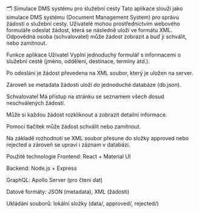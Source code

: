 🗂️ Simulace DMS systému pro služební cesty
Tato aplikace slouží jako simulace DMS systému (Document Management System) pro správu žádostí o služební cesty. Uživatelé mohou prostřednictvím webového formuláře odeslat žádost, která se následně uloží ve formátu XML. Odpovědná osoba (schvalovatel) může žádost zobrazit a buď ji schválit, nebo zamítnout.

Funkce aplikace
Uživatel
Vyplní jednoduchý formulář s informacemi o služební cestě (jméno, oddělení, destinace, termíny atd.).

Po odeslání je žádost převedena na XML soubor, který je uložen na server.

Zároveň se metadata žádosti uloží do jednoduché databáze (db.json).

Schvalovatel
Má přístup na stránku se seznamem všech dosud neschválených žádostí.

Může si každou žádost rozkliknout a zobrazit detailní informace.

Pomocí tlačítek může žádost schválit nebo zamítnout.

Na základě rozhodnutí se XML soubor přesune do složky approved nebo rejected a zároveň se upraví i záznam v databázi.

Použité technologie
Frontend: React + Material UI

Backend: Node.js + Express

GraphQL: Apollo Server (pro čtení dat)

Datové formáty: JSON (metadata), XML (žádosti)

Ukládání souborů: lokální složky (data/, approved/, rejected/)
